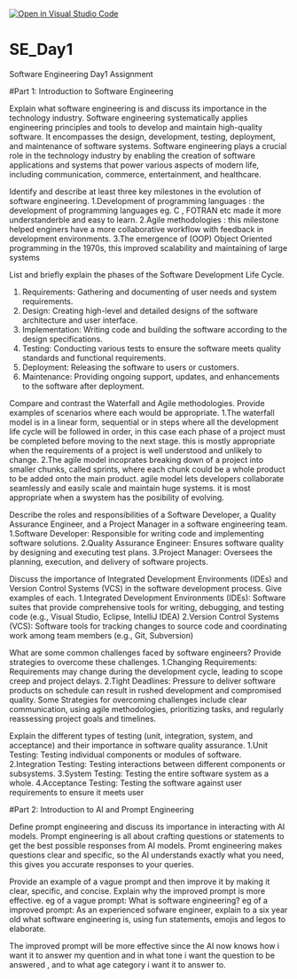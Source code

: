 [![Open in Visual Studio Code](https://classroom.github.com/assets/open-in-vscode-2e0aaae1b6195c2367325f4f02e2d04e9abb55f0b24a779b69b11b9e10269abc.svg)](https://classroom.github.com/online_ide?assignment_repo_id=15565852&assignment_repo_type=AssignmentRepo)
# SE_Day1
Software Engineering Day1 Assignment

#Part 1: Introduction to Software Engineering

Explain what software engineering is and discuss its importance in the technology industry.
  Software engineering systematically applies engineering principles and tools to develop and maintain high-quality software. It encompasses the design, development, testing, deployment, and maintenance of     software systems.
  Software engineering plays a crucial role in the technology industry by enabling the creation of software applications and systems that power various aspects of modern life, including communication, commerce,   entertainment, and healthcare.

Identify and describe at least three key milestones in the evolution of software engineering.
  1.Development of programming languages : the development of programming languages eg. C , FOTRAN etc made it more understanderble and easy to learn.
  2.Agile methodologies : this milestone helped enginers have a more collaborative workflow with feedback in development environments.
  3.The emergence of (OOP) Object Oriented programming in the 1970s, this improved scalability and maintaining of large systems

List and briefly explain the phases of the Software Development Life Cycle.
  1. Requirements: Gathering and documenting of user needs and system requirements.
  2. Design: Creating high-level and detailed designs of the software architecture and user interface.
  3. Implementation: Writing code and building the software according to the design specifications.
  4. Testing: Conducting various tests to ensure the software meets quality standards and functional requirements.
  5. Deployment: Releasing the software to users or customers.
  6. Maintenance: Providing ongoing support, updates, and enhancements to the software after deployment.

Compare and contrast the Waterfall and Agile methodologies. Provide examples of scenarios where each would be appropriate.
  1.The waterfall model is in a linear form, sequential or in steps where all the development life cycle will be followed in order, in this case each phase
  of a project must be completed before moving to the next stage. this is mostly appropriate when the requirements of a project is well understood and unlikely to change.
  2.The agile model incoprates breaking down of a project into smaller chunks, called sprints, where each chunk could be a whole product to be added onto the main product.
  agile model lets developers collaborate seamlessly and easily scale and maintain huge systems. it is most appropriate when a swystem has the posibility of evolving.

Describe the roles and responsibilities of a Software Developer, a Quality Assurance Engineer, and a Project Manager in a software engineering team.
  1.Software Developer: Responsible for writing code and implementing software solutions.
  2.Quality Assurance Engineer: Ensures software quality by designing and executing test plans.
  3.Project Manager: Oversees the planning, execution, and delivery of software projects.
  
Discuss the importance of Integrated Development Environments (IDEs) and Version Control Systems (VCS) in the software development process. Give examples of each.
  1.Integrated Development Environments (IDEs): Software suites that provide comprehensive tools for writing, debugging, and testing code (e.g., Visual Studio, Eclipse, IntelliJ IDEA)
  2.Version Control Systems (VCS): Software tools for tracking changes to source code and coordinating work among team members (e.g., Git, Subversion)

What are some common challenges faced by software engineers? Provide strategies to overcome these challenges.
  1.Changing Requirements: Requirements may change during the development cycle, leading to scope creep and project delays.
  2.Tight Deadlines: Pressure to deliver software products on schedule can result in rushed development and compromised quality.
  Some Strategies for overcoming challenges include clear communication, using agile methodologies, prioritizing tasks, and regularly reassessing project goals and timelines.
  
Explain the different types of testing (unit, integration, system, and acceptance) and their importance in software quality assurance.
  1.Unit Testing: Testing individual components or modules of software.
  2.Integration Testing: Testing interactions between different components or subsystems.
  3.System Testing: Testing the entire software system as a whole.
  4.Acceptance Testing: Testing the software against user requirements to ensure it meets user 

#Part 2: Introduction to AI and Prompt Engineering


Define prompt engineering and discuss its importance in interacting with AI models.
  Prompt engineering is all about crafting questions or statements to get the best possible responses from AI models. 
  Promt engineering makes questions clear and specific, so the AI understands exactly what you need, this gives you accurate responses to your queries.

Provide an example of a vague prompt and then improve it by making it clear, specific, and concise. Explain why the improved prompt is more effective.
  eg of a vague prompt: What is software engineering?
  eg of a improved prompt: As an experienced sofware engineer, explain to a six year old what software engineering is, using fun statements, emojis and legos to elaborate.

  The improved prompt will be more effective since the AI now knows how i want it to answer my quention and in what tone i want the question to be answered , and to what age category i want it to answer to.
